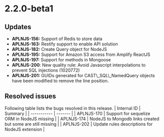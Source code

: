 # 2.2.0-beta1

## Updates

- **APLNJS-156:** Support of Redis to store data
- **APLNJS-163:** Restify support to enable API solution
- **APLNJS-182:** Create Query object for NodeJS
- **APLNJS-195:** Support for Amazon S3 access from Amplify ReactJS
- **APLNJS-197:** Support for methods in Mongoose
- **APLNJS-200**: New quality rule: Avoid Javascript interpolations to prevent SQL injections (1020772)
- **APLNJS-201:** GUIDs generated for CAST\\_SQL\\_NamedQuery objects have been modified to remove the line position.

## Resolved issues

Following table lists the bugs resolved in this release.
| Internal ID | Summary |
| ----------- | ------- |
| APLNJS-170 | Support for sequelize ORM in NodeJS missing |
| APLNJS-174 | NodeJS to Mongodb links created but some are still missing |
| APLNJS-202 | Update rules descriptions for NodeJS extension |

